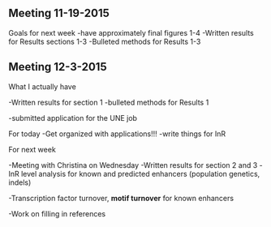 ## Meeting 11-19-2015

Goals for next week
-have approximately final figures 1-4
-Written results for Results sections 1-3
-Bulleted methods for Results 1-3

## Meeting 12-3-2015
What I actually have

-Written results for section 1
-bulleted methods for Results 1

-submitted application for the UNE job

For today
-Get organized with applications!!!
-write things for InR

For next week

-Meeting with Christina on Wednesday
-Written results for section 2 and 3
-InR level analysis for known and predicted enhancers (population genetics, indels)

-Transcription factor turnover, **motif turnover** for known enhancers

-Work on filling in references